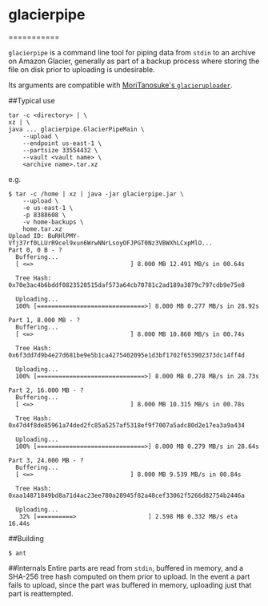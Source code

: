 # glacierpipe
===========

```glacierpipe``` is a command line tool for piping data from ```stdin``` to an archive on Amazon Glacier, generally as part of a
backup process where storing the file on disk prior to uploading is undesirable. 

Its arguments are compatible with [MoriTanosuke's ```glacieruploader```](https://github.com/MoriTanosuke/glacieruploader/).

##Typical use

```
tar -c <directory> | \
xz | \
java ... glacierpipe.GlacierPipeMain \
    --upload \
    --endpoint us-east-1 \
    --partsize 33554432 \
    --vault <vault name> \
    <archive name>.tar.xz
```

e.g.

```
$ tar -c /home | xz | java -jar glacierpipe.jar \
    --upload \
    -e us-east-1 \
    -p 8388608 \
    -v home-backups \
    home.tar.xz
Upload ID: BuRHlPMY-Vfj37rf0LLUrR9cel9xun6WrwNNrLsoyOFJPGT0Nz3VBWXhLCxpMlO...
Part 0, 0 B - ?
  Buffering...
  [ <=>                           ] 8.000 MB 12.491 MB/s in 00.64s

  Tree Hash: 0x70e3ac4b6bddf0823520515daf573a64cb70781c2ad189a3879c797cdb9e75e8

  Uploading...
  100% [==============================>] 8.000 MB 0.277 MB/s in 28.92s

Part 1, 8.000 MB - ?
  Buffering...
  [ <=>                           ] 8.000 MB 10.860 MB/s in 00.74s

  Tree Hash: 0x6f3dd7d9b4e27d681be9e5b1ca4275402095e1d3bf1702f653902373dc14ff4d

  Uploading...
  100% [==============================>] 8.000 MB 0.278 MB/s in 28.73s

Part 2, 16.000 MB - ?
  Buffering...
  [ <=>                           ] 8.000 MB 10.315 MB/s in 00.78s

  Tree Hash: 0x47d4f8de85961a74ded2fc85a5257af5318ef9f7007a5adc80d2e17ea3a9a434

  Uploading...
  100% [==============================>] 8.000 MB 0.279 MB/s in 28.64s

Part 3, 24.000 MB - ?
  Buffering...
  [ <=>                           ] 8.000 MB 9.539 MB/s in 00.84s

  Tree Hash: 0xaa14871849bd8a71d4ac23ee780a28945f82a48cef33062f5266d82754b2446a

  Uploading...
   32% [==========>                    ] 2.598 MB 0.332 MB/s eta 16.44s
```

##Building
```
$ ant
```

##Internals
Entire parts are read from ```stdin```, buffered in memory, and a SHA-256 tree hash computed on them prior to
upload.  In the event a part fails to upload, since the part was buffered in memory, uploading just that part is
reattempted.